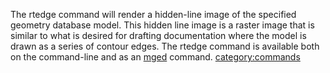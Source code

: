 The rtedge command will render a hidden-line image of the specified
geometry database model. This hidden line image is a raster image that
is similar to what is desired for drafting documentation where the model
is drawn as a series of contour edges. The rtedge command is available
both on the command-line and as an [mged](mged "wikilink") command.
[category:commands](category:commands "wikilink")